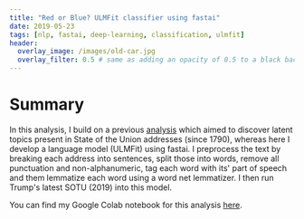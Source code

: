 ```yaml
---
title: "Red or Blue? ULMFit classifier using fastai"
date: 2019-05-23
tags: [nlp, fastai, deep-learning, classification, ulmfit]
header:
  overlay_image: /images/old-car.jpg
  overlay_filter: 0.5 # same as adding an opacity of 0.5 to a black background
---
```


# Summary  

In this analysis, I build on a previous [analysis](https://mitchmurphy.io/presidential-topic-modeling/) which aimed to discover latent topics present in State of the Union addresses (since 1790), whereas here I develop a language model (ULMFit) using fastai. I preprocess the text by breaking each address into sentences, split those into words, remove all punctuation and non-alphanumeric, tag each word with its' part of speech and them lemmatize each word using a word net lemmatizer. I then run Trump's latest SOTU (2019) into this model.  

You can find my Google Colab notebook for this analysis [here](https://colab.research.google.com/drive/1JANHqrKxHZZFHFjZCxllukmWeldFbgjR).